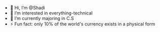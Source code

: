 - 👋 Hi, I’m @Shadi
- 👀 I’m interested in everything-technical
- 🌱 I’m currently majoring in C.S
- ⚡ Fun fact: only 10% of the world's currency exists in a physical form

<!---
ShadySentinel/ShadySentinel is a ✨ special ✨ repository because its `README.md` (this file) appears on your GitHub profile.
You can click the Preview link to take a look at your changes.
--->
